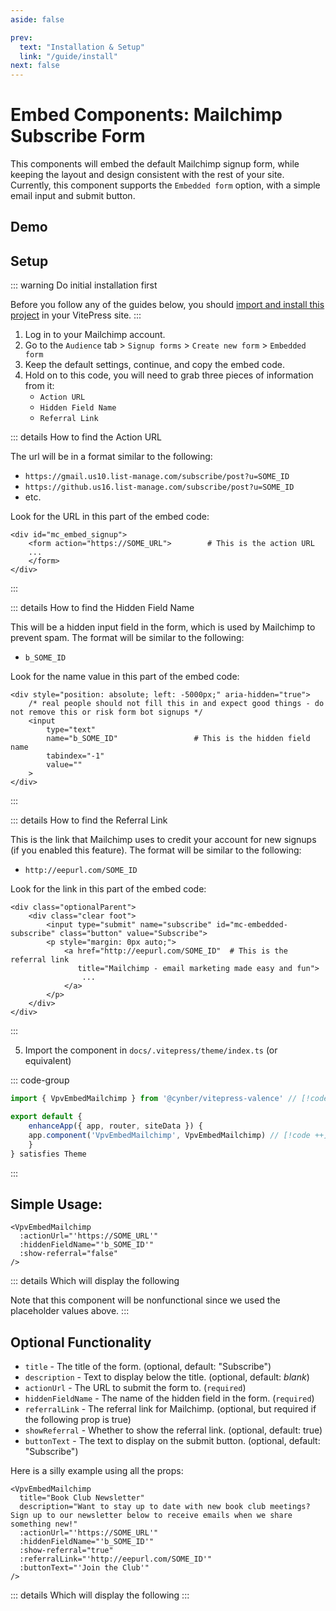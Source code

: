 ```yaml
---
aside: false

prev:
  text: "Installation & Setup"
  link: "/guide/install"
next: false
---
```


# Embed Components: Mailchimp Subscribe Form

This components will embed the default Mailchimp signup form, while keeping the layout and design consistent with the rest of your site. Currently, this component supports the `Embedded form` option, with a simple email input and submit button.



## Demo

<VpvEmbedMailchimp
  title="Newsletter"
  description="Want to stay up to date with new blog posts? Sign up to my newsletter below to receive emails when I share something new!"
  :actionUrl="'https://gmail.us10.list-manage.com/subscribe/post?u=d812cf8031f0347333497b1eb&amp;id=5afacc8f7b&amp;f_id=0027dae5f0'"
  :hiddenFieldName="'b_8f82b157356cafd78afb9a994_adca4c029c'"
  :show-referral="true"
  :referralLink="'http://eepurl.com/i6OAK-'"
/>

## Setup

::: warning Do initial installation first

Before you follow any of the guides below, you should [import and install this project](../install.md) in your VitePress site.
:::

1. Log in to your Mailchimp account.
2. Go to the `Audience` tab > `Signup forms` > `Create new form` > `Embedded form`
3. Keep the default settings, continue, and copy the embed code.
4. Hold on to this code, you will need to grab three pieces of information from it:
    - `Action URL`
    - `Hidden Field Name`
    - `Referral Link`

::: details How to find the Action URL

The url will be in a format similar to the following:
- `https://gmail.us10.list-manage.com/subscribe/post?u=SOME_ID`
- `https://github.us16.list-manage.com/subscribe/post?u=SOME_ID`
- etc.

Look for the URL in this part of the embed code:

```html{2}
<div id="mc_embed_signup">
    <form action="https://SOME_URL">        # This is the action URL
    ...
    </form>
</div>
```
:::

::: details How to find the Hidden Field Name

This will be a hidden input field in the form, which is used by Mailchimp to prevent spam. The format will be similar to the following:
- `b_SOME_ID`

Look for the name value in this part of the embed code:

```html{5}
<div style="position: absolute; left: -5000px;" aria-hidden="true">
    /* real people should not fill this in and expect good things - do not remove this or risk form bot signups */
    <input 
        type="text" 
        name="b_SOME_ID"                 # This is the hidden field name
        tabindex="-1" 
        value=""
    >
</div>
```
:::

::: details How to find the Referral Link

This is the link that Mailchimp uses to credit your account for new signups (if you enabled this feature). The format will be similar to the following:
- `http://eepurl.com/SOME_ID`

Look for the link in this part of the embed code:

```html{5}
<div class="optionalParent">
    <div class="clear foot">
        <input type="submit" name="subscribe" id="mc-embedded-subscribe" class="button" value="Subscribe">
        <p style="margin: 0px auto;">
            <a href="http://eepurl.com/SOME_ID"  # This is the referral link
               title="Mailchimp - email marketing made easy and fun">
                ...
            </a>
        </p>
    </div>
</div>
```
:::

5. Import the component in `docs/.vitepress/theme/index.ts` (or equivalent)

::: code-group
```ts [index.ts]
import { VpvEmbedMailchimp } from '@cynber/vitepress-valence' // [!code ++]

export default {
    enhanceApp({ app, router, siteData }) {
    app.component('VpvEmbedMailchimp', VpvEmbedMailchimp) // [!code ++]
    }
} satisfies Theme
```
:::






## Simple Usage:

```vue
<VpvEmbedMailchimp
  :actionUrl="'https://SOME_URL'"
  :hiddenFieldName="'b_SOME_ID'"
  :show-referral="false"
/>
```

::: details Which will display the following
<VpvEmbedMailchimp
  :actionUrl="'https://SOME_URL'"
  :hiddenFieldName="'b_SOME_ID'"
  :show-referral="false"
/>

Note that this component will be nonfunctional since we used the placeholder values above.
:::

## Optional Functionality

- `title` - The title of the form. (optional, default: "Subscribe")
- `description` - Text to display below the title. (optional, default: *blank*)
- `actionUrl` - The URL to submit the form to. (`required`)
- `hiddenFieldName` - The name of the hidden field in the form. (`required`)
- `referralLink` - The referral link for Mailchimp. (optional, but required if the following prop is true)
- `showReferral` - Whether to show the referral link. (optional, default: true)
- `buttonText` - The text to display on the submit button. (optional, default: "Subscribe")

Here is a silly example using all the props:

```vue
<VpvEmbedMailchimp
  title="Book Club Newsletter"
  description="Want to stay up to date with new book club meetings? Sign up to our newsletter below to receive emails when we share something new!"
  :actionUrl="'https://SOME_URL'"
  :hiddenFieldName="'b_SOME_ID'"
  :show-referral="true"
  :referralLink="'http://eepurl.com/SOME_ID'"
  :buttonText="'Join the Club'"
/>
```

::: details Which will display the following
<VpvEmbedMailchimp
  title="Book Club Newsletter"
  description="Want to stay up to date with new book club meetings? Sign up to our newsletter below to receive emails when we share something new!"
  :actionUrl="'https://SOME_URL'"
  :hiddenFieldName="'b_SOME_ID'"
  :show-referral="true"
  :referralLink="'http://eepurl.com/SOME_ID'"
  :buttonText="'Join the Club'"
/>
:::